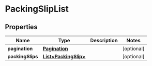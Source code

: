 # PackingSlipList

## Properties
Name | Type | Description | Notes
------------ | ------------- | ------------- | -------------
**pagination** | [**Pagination**](Pagination.md) |  |  [optional]
**packingSlips** | [**List&lt;PackingSlip&gt;**](PackingSlip.md) |  |  [optional]
